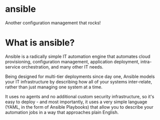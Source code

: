 # ansible
Another configuration management that rocks!

# What is ansible?
Ansible is a radically simple IT automation engine that automates cloud provisioning, configuration management, application deployment, intra-service orchestration, and many other IT needs.

Being designed for multi-tier deployments since day one, Ansible models your IT infrastructure by describing how all of your systems inter-relate, rather than just managing one system at a time.

It uses no agents and no additional custom security infrastructure, so it's easy to deploy - and most importantly, it uses a very simple language (YAML, in the form of Ansible Playbooks) that allow you to describe your automation jobs in a way that approaches plain English.
